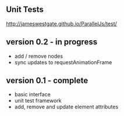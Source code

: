 Unit Tests
----------

http://jameswestgate.github.io/ParallelJs/test/

version 0.2 - in progress
-----------

- add / remove nodes
- sync updates to requestAnimationFrame

version 0.1 - complete
-----------

- basic interface
- unit test framework
- add, remove and update element attributes







